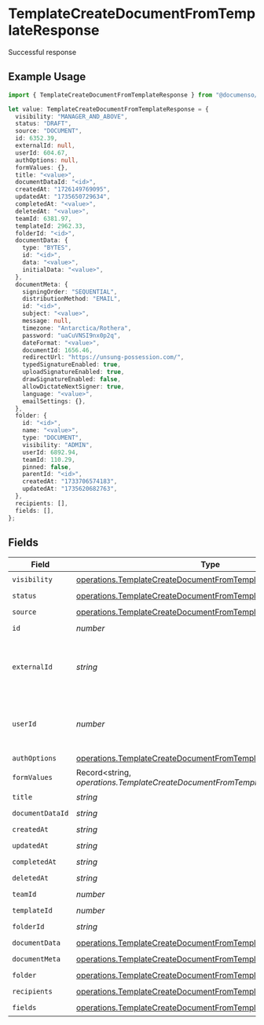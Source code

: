 # TemplateCreateDocumentFromTemplateResponse

Successful response

## Example Usage

```typescript
import { TemplateCreateDocumentFromTemplateResponse } from "@documenso/sdk-typescript/models/operations";

let value: TemplateCreateDocumentFromTemplateResponse = {
  visibility: "MANAGER_AND_ABOVE",
  status: "DRAFT",
  source: "DOCUMENT",
  id: 6352.39,
  externalId: null,
  userId: 604.67,
  authOptions: null,
  formValues: {},
  title: "<value>",
  documentDataId: "<id>",
  createdAt: "1726149769095",
  updatedAt: "1735650729634",
  completedAt: "<value>",
  deletedAt: "<value>",
  teamId: 6381.97,
  templateId: 2962.33,
  folderId: "<id>",
  documentData: {
    type: "BYTES",
    id: "<id>",
    data: "<value>",
    initialData: "<value>",
  },
  documentMeta: {
    signingOrder: "SEQUENTIAL",
    distributionMethod: "EMAIL",
    id: "<id>",
    subject: "<value>",
    message: null,
    timezone: "Antarctica/Rothera",
    password: "uaCuVNSI9nx0p2q",
    dateFormat: "<value>",
    documentId: 1656.46,
    redirectUrl: "https://unsung-possession.com/",
    typedSignatureEnabled: true,
    uploadSignatureEnabled: true,
    drawSignatureEnabled: false,
    allowDictateNextSigner: true,
    language: "<value>",
    emailSettings: {},
  },
  folder: {
    id: "<id>",
    name: "<value>",
    type: "DOCUMENT",
    visibility: "ADMIN",
    userId: 6892.94,
    teamId: 110.29,
    pinned: false,
    parentId: "<id>",
    createdAt: "1733706574183",
    updatedAt: "1735620682763",
  },
  recipients: [],
  fields: [],
};
```

## Fields

| Field                                                                                                                                              | Type                                                                                                                                               | Required                                                                                                                                           | Description                                                                                                                                        |
| -------------------------------------------------------------------------------------------------------------------------------------------------- | -------------------------------------------------------------------------------------------------------------------------------------------------- | -------------------------------------------------------------------------------------------------------------------------------------------------- | -------------------------------------------------------------------------------------------------------------------------------------------------- |
| `visibility`                                                                                                                                       | [operations.TemplateCreateDocumentFromTemplateVisibility](../../models/operations/templatecreatedocumentfromtemplatevisibility.md)                 | :heavy_check_mark:                                                                                                                                 | N/A                                                                                                                                                |
| `status`                                                                                                                                           | [operations.TemplateCreateDocumentFromTemplateStatus](../../models/operations/templatecreatedocumentfromtemplatestatus.md)                         | :heavy_check_mark:                                                                                                                                 | N/A                                                                                                                                                |
| `source`                                                                                                                                           | [operations.TemplateCreateDocumentFromTemplateSource](../../models/operations/templatecreatedocumentfromtemplatesource.md)                         | :heavy_check_mark:                                                                                                                                 | N/A                                                                                                                                                |
| `id`                                                                                                                                               | *number*                                                                                                                                           | :heavy_check_mark:                                                                                                                                 | N/A                                                                                                                                                |
| `externalId`                                                                                                                                       | *string*                                                                                                                                           | :heavy_check_mark:                                                                                                                                 | A custom external ID you can use to identify the document.                                                                                         |
| `userId`                                                                                                                                           | *number*                                                                                                                                           | :heavy_check_mark:                                                                                                                                 | The ID of the user that created this document.                                                                                                     |
| `authOptions`                                                                                                                                      | [operations.TemplateCreateDocumentFromTemplateAuthOptions](../../models/operations/templatecreatedocumentfromtemplateauthoptions.md)               | :heavy_check_mark:                                                                                                                                 | N/A                                                                                                                                                |
| `formValues`                                                                                                                                       | Record<string, *operations.TemplateCreateDocumentFromTemplateFormValues*>                                                                          | :heavy_check_mark:                                                                                                                                 | N/A                                                                                                                                                |
| `title`                                                                                                                                            | *string*                                                                                                                                           | :heavy_check_mark:                                                                                                                                 | N/A                                                                                                                                                |
| `documentDataId`                                                                                                                                   | *string*                                                                                                                                           | :heavy_check_mark:                                                                                                                                 | N/A                                                                                                                                                |
| `createdAt`                                                                                                                                        | *string*                                                                                                                                           | :heavy_check_mark:                                                                                                                                 | N/A                                                                                                                                                |
| `updatedAt`                                                                                                                                        | *string*                                                                                                                                           | :heavy_check_mark:                                                                                                                                 | N/A                                                                                                                                                |
| `completedAt`                                                                                                                                      | *string*                                                                                                                                           | :heavy_check_mark:                                                                                                                                 | N/A                                                                                                                                                |
| `deletedAt`                                                                                                                                        | *string*                                                                                                                                           | :heavy_check_mark:                                                                                                                                 | N/A                                                                                                                                                |
| `teamId`                                                                                                                                           | *number*                                                                                                                                           | :heavy_check_mark:                                                                                                                                 | N/A                                                                                                                                                |
| `templateId`                                                                                                                                       | *number*                                                                                                                                           | :heavy_check_mark:                                                                                                                                 | N/A                                                                                                                                                |
| `folderId`                                                                                                                                         | *string*                                                                                                                                           | :heavy_check_mark:                                                                                                                                 | N/A                                                                                                                                                |
| `documentData`                                                                                                                                     | [operations.TemplateCreateDocumentFromTemplateDocumentData](../../models/operations/templatecreatedocumentfromtemplatedocumentdata.md)             | :heavy_check_mark:                                                                                                                                 | N/A                                                                                                                                                |
| `documentMeta`                                                                                                                                     | [operations.TemplateCreateDocumentFromTemplateDocumentMeta](../../models/operations/templatecreatedocumentfromtemplatedocumentmeta.md)             | :heavy_check_mark:                                                                                                                                 | N/A                                                                                                                                                |
| `folder`                                                                                                                                           | [operations.TemplateCreateDocumentFromTemplateFolder](../../models/operations/templatecreatedocumentfromtemplatefolder.md)                         | :heavy_check_mark:                                                                                                                                 | N/A                                                                                                                                                |
| `recipients`                                                                                                                                       | [operations.TemplateCreateDocumentFromTemplateRecipientResponse](../../models/operations/templatecreatedocumentfromtemplaterecipientresponse.md)[] | :heavy_check_mark:                                                                                                                                 | N/A                                                                                                                                                |
| `fields`                                                                                                                                           | [operations.TemplateCreateDocumentFromTemplateField](../../models/operations/templatecreatedocumentfromtemplatefield.md)[]                         | :heavy_check_mark:                                                                                                                                 | N/A                                                                                                                                                |